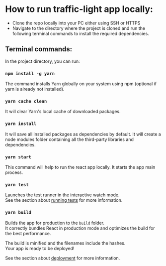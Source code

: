 # How to run traffic-light app locally:

* Clone the repo locally into your PC either using SSH or HTTPS
* Navigate to the directory where the project is cloned and run the following terminal commands to install the required dependencies.

## Terminal commands:

In the project directory, you can run:

### `npm install -g yarn`

The command installs Yarn globally on your system using npm (optional if yarn is already not installed).

### `yarn cache clean`

It will clear Yarn's local cache of downloaded packages. 

### `yarn install`

It will save all installed packages as dependencies by default. It will create a node modules folder containing all the third-party libraries and dependencies.

### `yarn start`

This command will help to run the react app locally. It starts the app main process.

### `yarn test`

Launches the test runner in the interactive watch mode.\
See the section about [running tests](https://facebook.github.io/create-react-app/docs/running-tests) for more information.

### `yarn build`

Builds the app for production to the `build` folder.\
It correctly bundles React in production mode and optimizes the build for the best performance.

The build is minified and the filenames include the hashes.\
Your app is ready to be deployed!

See the section about [deployment](https://facebook.github.io/create-react-app/docs/deployment) for more information.
